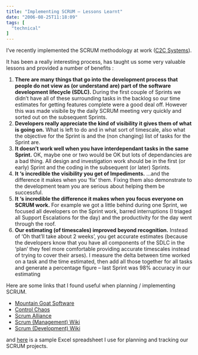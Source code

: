 ```yaml
---
title: "Implementing SCRUM – Lessons Learnt"
date: "2006-08-25T11:18:09"
tags: [
  "technical"
]
---
```

I’ve recently implemented the SCRUM methodology at work ([C2C Systems](http://www.c2c.com)).

It has been a really interesting process, has taught us some very valuable lessons and provided a number of benefits :

1.  **There are many things that go into the development process that people do not view as (or understand are) part of the software development lifecycle (SDLC).** During the first couple of Sprints we didn’t have all of these surrounding tasks in the backlog so our time estimates for getting features complete were a good deal off. However this was made visibile by the daily SCRUM meeting very quickly and sorted out on the subsequent Sprints.
2.  **Developers really appreciate the kind of visibility it gives them of what is going on.** What is left to do and in what sort of timescale, also what the objective for the Sprint is and the (non changing) list of tasks for the Sprint are.
3.  **It doesn’t work well when you have interdependant tasks in the same Sprint.** OK, maybe one or two would be OK but lots of dependancies are a bad thing. All design and investigation work should be in the first (or early) Sprint and the coding in the subsequent (or later) Sprints.
4.  **It ‘s incredible the visibility you get of Impediments.** …and the difference it makes when you ‘fix’ them. Fixing them also demonstrate to the development team you are serious about helping them be successful.
5.  **It ‘s incredible the difference it makes when you focus everyone on SCRUM work.** For example we got a little behind during one Sprint, we focused all developers on the Sprint work, barred interruptions (I triaged all Support Escalations for the day) and the productivity for the day went through the roof.
6.  **Our estimating (of timescales) improved beyond recognition.** Instead of ‘Oh that’ll take about 2 weeks’, you get accurate estimates (because the developers know that you have all components of the SDLC in the ‘plan’ they feel more comfortable providing accurate timescales instead of trying to cover their arses). I measure the delta between time worked on a task and the time estimated, then add all those together for all tasks and generate a percentage figure – last Sprint was 98% accuracy in our estimating

Here are some links that I found useful when planning / implementing SCRUM.

-   [Mountain Goat Software](http://www.mountaingoatsoftware.com/scrum/)
-   [Control Chaos](http://www.controlchaos.com/)
-   [Scrum Alliance](http://www.scrumalliance.org/)
-   [Scrum (Management) Wiki](http://en.wikipedia.org/wiki/Scrum_\(in_management\))
-   [Scrum (Development) Wiki](http://en.wikipedia.org/wiki/Scrum_\(development\))

and [here](https://kapie.com/content/binary/Blank_SCRUM_Sheet.xls) is a sample Excel spreadsheet I use for planning and tracking our SCRUM projects.